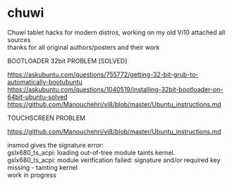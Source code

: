 # chuwi
Chuwi tablet hacks for modern distros, working on my old Vi10 
attached all sources  
thanks for all original authors/posters and their work  
  
BOOTLOADER 32bit PROBLEM [SOLVED]

https://askubuntu.com/questions/755772/getting-32-bit-grub-to-automatically-bootubuntu  
https://askubuntu.com/questions/1040519/installing-32bit-bootloader-on-64bit-ubuntu-solved  
https://github.com/Manouchehri/vi8/blob/master/Ubuntu_instructions.md 
  
TOUCHSCREEN PROBLEM

https://github.com/Manouchehri/vi8/blob/master/Ubuntu_instructions.md 

insmod gives the signature error:  
gslx680_ts_acpi: loading out-of-tree module taints kernel.  
gslx680_ts_acpi: module verification failed: signature and/or required key missing - tainting kernel  
work in progress
